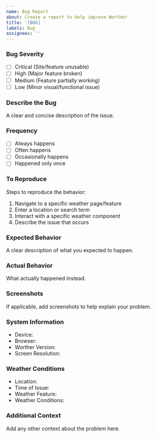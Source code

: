 ```yaml
---
name: Bug Report
about: Create a report to help improve Worther
title: '[BUG] '
labels: Bug
assignees: ''
---
```


### Bug Severity

- [ ] Critical (Site/feature unusable)
- [ ] High (Major feature broken)
- [ ] Medium (Feature partially working)
- [ ] Low (Minor visual/functional issue)

### Describe the Bug

A clear and concise description of the issue.

### Frequency

- [ ] Always happens
- [ ] Often happens
- [ ] Occasionally happens
- [ ] Happened only once

### To Reproduce

Steps to reproduce the behavior:

1. Navigate to a specific weather page/feature <!-- e.g., "Go to the Hourly Forecast page" -->
2. Enter a location or search term <!-- e.g., "Type London, UK in the search box" -->
3. Interact with a specific weather component <!-- e.g., "Click on the temperature graph" -->
4. Describe the issue that occurs <!-- e.g., "The graph fails to update" -->

### Expected Behavior

A clear description of what you expected to happen.

### Actual Behavior

What actually happened instead.

### Screenshots

If applicable, add screenshots to help explain your problem.

### System Information

- Device: <!-- e.g., Windows Desktop, iPhone 14 Pro, Samsung Galaxy S23 -->
- Browser: <!-- e.g., Chrome 120.0.6099.109, Safari 16.2, Firefox 121.0 -->
- Worther Version: <!-- e.g., v1.2.3 (found in about page) -->
- Screen Resolution: <!-- e.g., 1920x1080, 390x844 -->

### Weather Conditions

- Location: <!-- e.g., London, UK -->
- Time of Issue: <!-- e.g., 2024-01-20 14:30 GMT -->
- Weather Feature: <!-- e.g., Hourly forecast, Radar map, Temperature chart -->
- Weather Conditions: <!-- e.g., Rainy, Sunny, Snowing -->

### Additional Context

Add any other context about the problem here.
